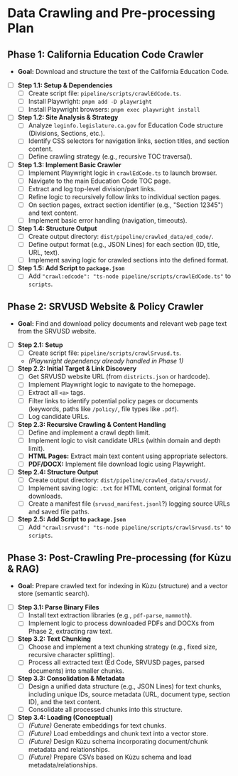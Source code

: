 # Data Crawling and Pre-processing Plan

## Phase 1: California Education Code Crawler

*   **Goal:** Download and structure the text of the California Education Code.
*   [ ] **Step 1.1: Setup & Dependencies**
    *   [ ] Create script file: `pipeline/scripts/crawlEdCode.ts`.
    *   [ ] Install Playwright: `pnpm add -D playwright`
    *   [ ] Install Playwright browsers: `pnpm exec playwright install`
*   [ ] **Step 1.2: Site Analysis & Strategy**
    *   [ ] Analyze `leginfo.legislature.ca.gov` for Education Code structure (Divisions, Sections, etc.).
    *   [ ] Identify CSS selectors for navigation links, section titles, and section content.
    *   [ ] Define crawling strategy (e.g., recursive TOC traversal).
*   [ ] **Step 1.3: Implement Basic Crawler**
    *   [ ] Implement Playwright logic in `crawlEdCode.ts` to launch browser.
    *   [ ] Navigate to the main Education Code TOC page.
    *   [ ] Extract and log top-level division/part links.
    *   [ ] Refine logic to recursively follow links to individual section pages.
    *   [ ] On section pages, extract section identifier (e.g., "Section 12345") and text content.
    *   [ ] Implement basic error handling (navigation, timeouts).
*   [ ] **Step 1.4: Structure Output**
    *   [ ] Create output directory: `dist/pipeline/crawled_data/ed_code/`.
    *   [ ] Define output format (e.g., JSON Lines) for each section (ID, title, URL, text).
    *   [ ] Implement saving logic for crawled sections into the defined format.
*   [ ] **Step 1.5: Add Script to `package.json`**
    *   [ ] Add `"crawl:edcode": "ts-node pipeline/scripts/crawlEdCode.ts"` to `scripts`.

## Phase 2: SRVUSD Website & Policy Crawler

*   **Goal:** Find and download policy documents and relevant web page text from the SRVUSD website.
*   [ ] **Step 2.1: Setup**
    *   [ ] Create script file: `pipeline/scripts/crawlSrvusd.ts`.
    *   *(Playwright dependency already handled in Phase 1)*
*   [ ] **Step 2.2: Initial Target & Link Discovery**
    *   [ ] Get SRVUSD website URL (from `districts.json` or hardcode).
    *   [ ] Implement Playwright logic to navigate to the homepage.
    *   [ ] Extract all `<a>` tags.
    *   [ ] Filter links to identify potential policy pages or documents (keywords, paths like `/policy/`, file types like `.pdf`).
    *   [ ] Log candidate URLs.
*   [ ] **Step 2.3: Recursive Crawling & Content Handling**
    *   [ ] Define and implement a crawl depth limit.
    *   [ ] Implement logic to visit candidate URLs (within domain and depth limit).
    *   [ ] **HTML Pages:** Extract main text content using appropriate selectors.
    *   [ ] **PDF/DOCX:** Implement file download logic using Playwright.
*   [ ] **Step 2.4: Structure Output**
    *   [ ] Create output directory: `dist/pipeline/crawled_data/srvusd/`.
    *   [ ] Implement saving logic: `.txt` for HTML content, original format for downloads.
    *   [ ] Create a manifest file (`srvusd_manifest.jsonl`?) logging source URLs and saved file paths.
*   [ ] **Step 2.5: Add Script to `package.json`**
    *   [ ] Add `"crawl:srvusd": "ts-node pipeline/scripts/crawlSrvusd.ts"` to `scripts`.

## Phase 3: Post-Crawling Pre-processing (for Kùzu & RAG)

*   **Goal:** Prepare crawled text for indexing in Kùzu (structure) and a vector store (semantic search).
*   [ ] **Step 3.1: Parse Binary Files**
    *   [ ] Install text extraction libraries (e.g., `pdf-parse`, `mammoth`).
    *   [ ] Implement logic to process downloaded PDFs and DOCXs from Phase 2, extracting raw text.
*   [ ] **Step 3.2: Text Chunking**
    *   [ ] Choose and implement a text chunking strategy (e.g., fixed size, recursive character splitting).
    *   [ ] Process all extracted text (Ed Code, SRVUSD pages, parsed documents) into smaller chunks.
*   [ ] **Step 3.3: Consolidation & Metadata**
    *   [ ] Design a unified data structure (e.g., JSON Lines) for text chunks, including unique IDs, source metadata (URL, document type, section ID), and the text content.
    *   [ ] Consolidate all processed chunks into this structure.
*   [ ] **Step 3.4: Loading (Conceptual)**
    *   [ ] *(Future)* Generate embeddings for text chunks.
    *   [ ] *(Future)* Load embeddings and chunk text into a vector store.
    *   [ ] *(Future)* Design Kùzu schema incorporating document/chunk metadata and relationships.
    *   [ ] *(Future)* Prepare CSVs based on Kùzu schema and load metadata/relationships. 